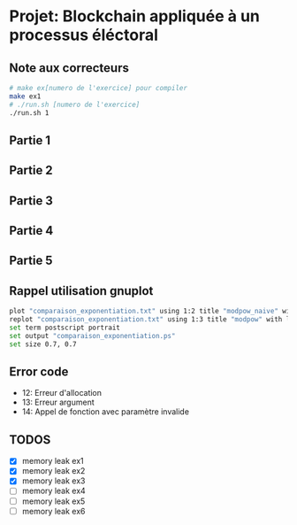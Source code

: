 # Projet: Blockchain appliquée à un processus éléctoral

## Note aux correcteurs

```bash
# make ex[numero de l'exercice] pour compiler 
make ex1
# ./run.sh [numero de l'exercice]
./run.sh 1
```

## Partie 1

## Partie 2


## Partie 3

## Partie 4

## Partie 5

## Rappel utilisation gnuplot

```bash
plot "comparaison_exponentiation.txt" using 1:2 title "modpow_naive" with lines
replot "comparaison_exponentiation.txt" using 1:3 title "modpow" with lines
set term postscript portrait
set output "comparaison_exponentiation.ps"
set size 0.7, 0.7
```

## Error code

- 12: Erreur d'allocation
- 13: Erreur argument
- 14: Appel de fonction avec paramètre invalide

## TODOS

- [x] memory leak ex1
- [x] memory leak ex2
- [x] memory leak ex3
- [ ] memory leak ex4
- [ ] memory leak ex5
- [ ] memory leak ex6
